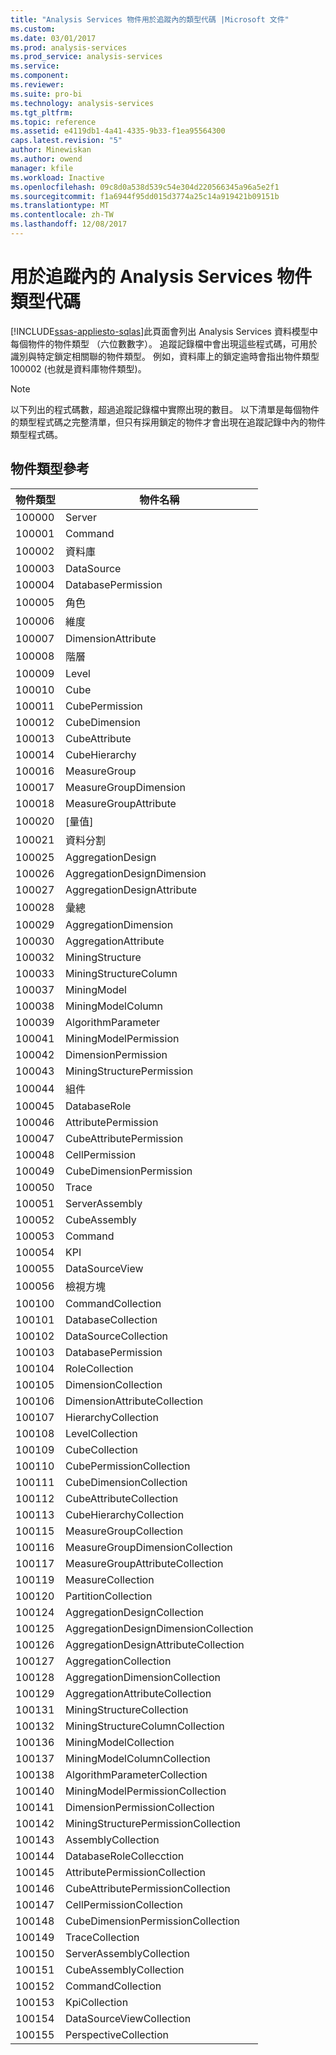 ```yaml
---
title: "Analysis Services 物件用於追蹤內的類型代碼 |Microsoft 文件"
ms.custom: 
ms.date: 03/01/2017
ms.prod: analysis-services
ms.prod_service: analysis-services
ms.service: 
ms.component: 
ms.reviewer: 
ms.suite: pro-bi
ms.technology: analysis-services
ms.tgt_pltfrm: 
ms.topic: reference
ms.assetid: e4119db1-4a41-4335-9b33-f1ea95564300
caps.latest.revision: "5"
author: Minewiskan
ms.author: owend
manager: kfile
ms.workload: Inactive
ms.openlocfilehash: 09c8d0a538d539c54e304d220566345a96a5e2f1
ms.sourcegitcommit: f1a6944f95dd015d3774a25c14a919421b09151b
ms.translationtype: MT
ms.contentlocale: zh-TW
ms.lasthandoff: 12/08/2017
---
```

# <a name="analysis-services-object-type-codes-used-in-traces"></a>用於追蹤內的 Analysis Services 物件類型代碼
[!INCLUDE[ssas-appliesto-sqlas](../../includes/ssas-appliesto-sqlas.md)]此頁面會列出 Analysis Services 資料模型中每個物件的物件類型 （六位數數字）。 追蹤記錄檔中會出現這些程式碼，可用於識別與特定鎖定相關聯的物件類型。 例如，資料庫上的鎖定逾時會指出物件類型 100002 (也就是資料庫物件類型)。  
  
> [!NOTE]  
>  以下列出的程式碼數，超過追蹤記錄檔中實際出現的數目。 以下清單是每個物件的類型程式碼之完整清單，但只有採用鎖定的物件才會出現在追蹤記錄中內的物件類型程式碼。  
  
## <a name="object-type-reference"></a>物件類型參考  
  
|物件類型|物件名稱|  
|-----------------|-----------------|  
|100000|Server|  
|100001|Command|  
|100002|資料庫|  
|100003|DataSource|  
|100004|DatabasePermission|  
|100005|角色|  
|100006|維度|  
|100007|DimensionAttribute|  
|100008|階層|  
|100009|Level|  
|100010|Cube|  
|100011|CubePermission|  
|100012|CubeDimension|  
|100013|CubeAttribute|  
|100014|CubeHierarchy|  
|100016|MeasureGroup|  
|100017|MeasureGroupDimension|  
|100018|MeasureGroupAttribute|  
|100020|[量值]|  
|100021|資料分割|  
|100025|AggregationDesign|  
|100026|AggregationDesignDimension|  
|100027|AggregationDesignAttribute|  
|100028|彙總|  
|100029|AggregationDimension|  
|100030|AggregationAttribute|  
|100032|MiningStructure|  
|100033|MiningStructureColumn|  
|100037|MiningModel|  
|100038|MiningModelColumn|  
|100039|AlgorithmParameter|  
|100041|MiningModelPermission|  
|100042|DimensionPermission|  
|100043|MiningStructurePermission|  
|100044|組件|  
|100045|DatabaseRole|  
|100046|AttributePermission|  
|100047|CubeAttributePermission|  
|100048|CellPermission|  
|100049|CubeDimensionPermission|  
|100050|Trace|  
|100051|ServerAssembly|  
|100052|CubeAssembly|  
|100053|Command|  
|100054|KPI|  
|100055|DataSourceView|  
|100056|檢視方塊|  
|100100|CommandCollection|  
|100101|DatabaseCollection|  
|100102|DataSourceCollection|  
|100103|DatabasePermission|  
|100104|RoleCollection|  
|100105|DimensionCollection|  
|100106|DimensionAttributeCollection|  
|100107|HierarchyCollection|  
|100108|LevelCollection|  
|100109|CubeCollection|  
|100110|CubePermissionCollection|  
|100111|CubeDimensionCollection|  
|100112|CubeAttributeCollection|  
|100113|CubeHierarchyCollection|  
|100115|MeasureGroupCollection|  
|100116|MeasureGroupDimensionCollection|  
|100117|MeasureGroupAttributeCollection|  
|100119|MeasureCollection|  
|100120|PartitionCollection|  
|100124|AggregationDesignCollection|  
|100125|AggregationDesignDimensionCollection|  
|100126|AggregationDesignAttributeCollection|  
|100127|AggregationCollection|  
|100128|AggregationDimensionCollection|  
|100129|AggregationAttributeCollection|  
|100131|MiningStructureCollection|  
|100132|MiningStructureColumnCollection|  
|100136|MiningModelCollection|  
|100137|MiningModelColumnCollection|  
|100138|AlgorithmParameterCollection|  
|100140|MiningModelPermissionCollection|  
|100141|DimensionPermissionCollection|  
|100142|MiningStructurePermissionCollection|  
|100143|AssemblyCollection|  
|100144|DatabaseRoleCollecction|  
|100145|AttributePermissionCollection|  
|100146|CubeAttributePermissionCollection|  
|100147|CellPermissionCollection|  
|100148|CubeDimensionPermissionCollection|  
|100149|TraceCollection|  
|100150|ServerAssemblyCollection|  
|100151|CubeAssemblyCollection|  
|100152|CommandCollection|  
|100153|KpiCollection|  
|100154|DataSourceViewCollection|  
|100155|PerspectiveCollection|  
  
  
